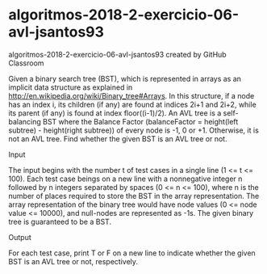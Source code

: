 # algoritmos-2018-2-exercicio-06-avl-jsantos93
algoritmos-2018-2-exercicio-06-avl-jsantos93 created by GitHub Classroom


Given a binary search tree (BST), which is represented in arrays as an implicit data structure as explained in http://en.wikipedia.org/wiki/Binary_tree#Arrays. In this structure, if a node has an index i, its children (if any) are found at indices 2i+1 and 2i+2, while its parent (if any) is found at index floor((i-1)/2). An AVL tree is a self-balancing BST where the Balance Factor (balanceFactor = height(left subtree) - height(right subtree)) of every node is -1, 0 or +1. Otherwise, it is not an AVL tree. Find whether the given BST is an AVL tree or not.

Input

The input begins with the number t of test cases in a single line (1 <= t <= 100). Each test case beings on a new line with a nonnegative integer n followed by n integers separated by spaces (0 <= n <= 100), where n is the number of places required to store the BST in the array representation. The array representation of the binary tree would have node values (0 <= node value <= 10000), and null-nodes are represented as -1s. The given binary tree is guaranteed to be a BST.

Output

For each test case, print T or F on a new line to indicate whether the given BST is an AVL tree or not, respectively.

